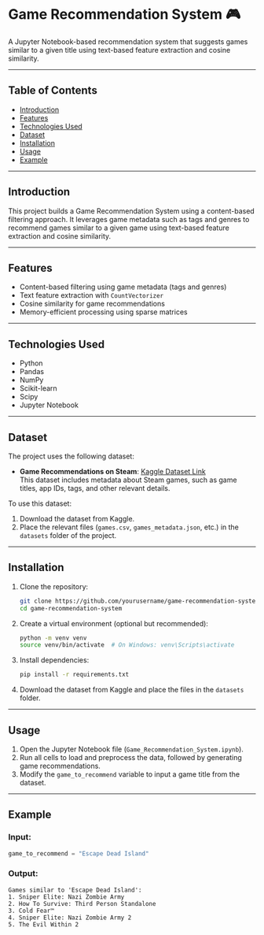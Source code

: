 # Game Recommendation System 🎮

A Jupyter Notebook-based recommendation system that suggests games similar to a given title using text-based feature extraction and cosine similarity.

---

## Table of Contents
- [Introduction](#introduction)
- [Features](#features)
- [Technologies Used](#technologies-used)
- [Dataset](#dataset)
- [Installation](#installation)
- [Usage](#usage)
- [Example](#example)

---

## Introduction

This project builds a Game Recommendation System using a content-based filtering approach. It leverages game metadata such as tags and genres to recommend games similar to a given game using text-based feature extraction and cosine similarity.

---

## Features

- Content-based filtering using game metadata (tags and genres)
- Text feature extraction with `CountVectorizer`
- Cosine similarity for game recommendations
- Memory-efficient processing using sparse matrices

---

## Technologies Used

- Python
- Pandas
- NumPy
- Scikit-learn
- Scipy
- Jupyter Notebook

---

## Dataset

The project uses the following dataset:

- **Game Recommendations on Steam**: [Kaggle Dataset Link](https://www.kaggle.com/datasets/antonkozyriev/game-recommendations-on-steam)  
  This dataset includes metadata about Steam games, such as game titles, app IDs, tags, and other relevant details.

To use this dataset:
1. Download the dataset from Kaggle.
2. Place the relevant files (`games.csv`, `games_metadata.json`, etc.) in the `datasets` folder of the project.

---

## Installation

1. Clone the repository:
    ```bash
    git clone https://github.com/yourusername/game-recommendation-system.git
    cd game-recommendation-system
    ```

2. Create a virtual environment (optional but recommended):
    ```bash
    python -m venv venv
    source venv/bin/activate  # On Windows: venv\Scripts\activate
    ```

3. Install dependencies:
    ```bash
    pip install -r requirements.txt
    ```

4. Download the dataset from Kaggle and place the files in the `datasets` folder.

---

## Usage

1. Open the Jupyter Notebook file (`Game_Recommendation_System.ipynb`).
2. Run all cells to load and preprocess the data, followed by generating game recommendations.
3. Modify the `game_to_recommend` variable to input a game title from the dataset.

---

## Example

### Input:
```python
game_to_recommend = "Escape Dead Island"
```

### Output:
```
Games similar to 'Escape Dead Island':
1. Sniper Elite: Nazi Zombie Army
2. How To Survive: Third Person Standalone
3. Cold Fear™
4. Sniper Elite: Nazi Zombie Army 2
5. The Evil Within 2
```
